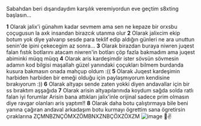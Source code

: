 Sabahdan beri dışarıdaydım karşılık veremiyordun eve geçtim s8xting başlasın...

**1** Olarak jalix'i günahım kadar sevmem ama sen ne kepaze bir orxsbu çoçugusun la axk insandan birazcık utanma olur
**2** Olarak jalixcim ekip botum yok diye yalvarıp sesde para teklif edip aldığın günleri ne ara unuttun senin'de ipini çekecegim az sonra...
**3** Olarak birazdan buraya niwren juqest falan fıstık botlarını atacam niwren'in botları çöp fazla bakmadım ama juqest abiminki müqq müqq
**4** Olarak aris kardeşimdir ister sövsün sövmesin adamın kod bilgisi maşallah güzel yanındaki çoçukları bilmem burdanda kusura bakmasın onada mahçup oldum :((
**5** Olarak Juqest kardeşimin harbiden harbiden bir emeği olduğu için paylaşmıyorum kendisine bırakıyorum :))
**6** Olarak altyapı sende zaten yokki diyen andavallar için bir ss bıraktım aşşağıda
**7** Olarak arisin altyapılarınıda koydum sağda solda ratlı falan iyi forumlar Arisin bana attıkları jalix'inle orijinal sadece prim olmasın diye ravgar olanları aris yaptım!!
**8** Olarak daha botu çalıştırmaya bile beni yanına çağıran andaval arkadaşım botu kurmayı ögrettim sana ögretirsin çıraklarına ZÇMNBZNÇÖMXZÖMBNXZNBÇÖXZÖXZM
![image](https://cdn.discordapp.com/attachments/1008771823296581663/1071135621529223198/image.png)
👊✌️
